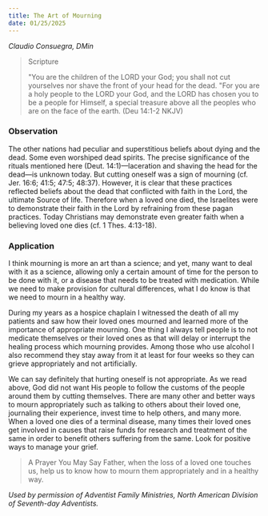 ```yaml
---
title: The Art of Mourning
date: 01/25/2025
---
```


_Claudio Consuegra, DMin_

> <p>Scripture</p>
> "You are the children of the LORD your God; you shall not cut yourselves nor shave the front of your head for the dead. "For you are a holy people to the LORD your God, and the LORD has chosen you to be a people for Himself, a special treasure above all the peoples who are on the face of the earth. (Deu 14:1-2 NKJV)

### Observation

The other nations had peculiar and superstitious beliefs about dying and the dead. Some even worshiped dead spirits. The precise significance of the rituals mentioned here (Deut. 14:1)—laceration and shaving the head for the dead—is unknown today. But cutting oneself was a sign of mourning (cf. Jer. 16:6; 41:5; 47:5; 48:37). However, it is clear that these practices reflected beliefs about the dead that conflicted with faith in the Lord, the ultimate Source of life. Therefore when a loved one died, the Israelites were to demonstrate their faith in the Lord by refraining from these pagan practices. Today Christians may demonstrate even greater faith when a believing loved one dies (cf. 1 Thes. 4:13-18).

### Application

I think mourning is more an art than a science; and yet, many want to deal with it as a science, allowing only a certain amount of time for the person to be done with it, or a disease that needs to be treated with medication. While we need to make provision for cultural differences, what I do know is that we need to mourn in a healthy way.

During my years as a hospice chaplain I witnessed the death of all my patients and saw how their loved ones mourned and learned more of the importance of appropriate mourning. One thing I always tell people is to not medicate themselves or their loved ones as that will delay or interrupt the healing process which mourning provides. Among those who use alcohol I also recommend they stay away from it at least for four weeks so they can grieve appropriately and not artificially.

We can say definitely that hurting oneself is not appropriate. As we read above, God did not want His people to follow the customs of the people around them by cutting themselves. There are many other and better ways to mourn appropriately such as talking to others about their loved one, journaling their experience, invest time to help others, and many more. When a loved one dies of a terminal disease, many times their loved ones get involved in causes that raise funds for research and treatment of the same in order to benefit others suffering from the same. Look for positive ways to manage your grief.

> <callout>A Prayer You May Say</callout>
> Father, when the loss of a loved one touches us, help us to know how to mourn them appropriately and in a healthy way.

_Used by permission of Adventist Family Ministries, North American Division of Seventh-day Adventists._